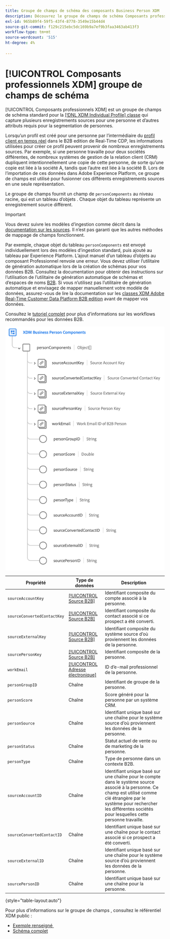 ```yaml
---
title: Groupe de champs de schéma des composants Business Person XDM
description: Découvrez le groupe de champs de schéma Composants professionnels XDM .
exl-id: 965b89f4-59f5-43f4-8778-3549e15b44d4
source-git-commit: f129c215ebc5dc169b9a7ef9b3faa3463ab413f3
workflow-type: tm+mt
source-wordcount: '515'
ht-degree: 4%

---
```


# [!UICONTROL Composants professionnels XDM] groupe de champs de schéma

[!UICONTROL Composants professionnels XDM] est un groupe de champs de schéma standard pour la [[!DNL XDM Individual Profile] classe](../../classes/individual-profile.md) qui capture plusieurs enregistrements sources pour une personne et d’autres attributs requis pour la segmentation de personnes.

Lorsqu’un profil est créé pour une personne par l’intermédiaire du [profil client en temps réel](../../../profile/home.md) dans le B2B edition de Real-Time CDP, les informations utilisées pour créer ce profil peuvent provenir de nombreux enregistrements sources. Par exemple, si une personne travaille pour deux sociétés différentes, de nombreux systèmes de gestion de la relation client (CRM) dupliquent intentionnellement une copie de cette personne, de sorte qu’une copie est liée à la société A, tandis que l’autre est liée à la société B. Lors de l’importation de ces données dans Adobe Experience Platform, ce groupe de champs est utilisé pour fusionner ces différents enregistrements sources en une seule représentation.

Le groupe de champs fournit un champ de `personComponents` au niveau racine, qui est un tableau d’objets . Chaque objet du tableau représente un enregistrement source différent.

>[!IMPORTANT]
>
>Vous devez suivre les modèles d’ingestion comme décrit dans la [documentation sur les sources](../../../rtcdp/sources/b2b.md). Il n’est pas garanti que les autres méthodes de mappage de champs fonctionnent.
>
>Par exemple, chaque objet du tableau `personComponents` est envoyé individuellement lors des modèles d’ingestion standard, puis ajouté au tableau par Experience Platform. L’ajout manuel d’un tableau d’objets au composant Professionnel renvoie une erreur.
>Vous devez utiliser l’utilitaire de génération automatique lors de la création de schémas pour vos données B2B. Consultez la documentation pour obtenir des instructions sur l’utilisation de l’utilitaire de génération automatique de schémas et d’espaces de noms [B2B](../../../sources/connectors/adobe-applications/marketo/marketo-namespaces.md). Si vous n’utilisez pas l’utilitaire de génération automatique et envisagez de mapper manuellement votre modèle de données, assurez-vous de lire la documentation sur les [classes XDM Adobe Real-Time Customer Data Platform B2B edition](../../../rtcdp/schemas/b2b.md) avant de mapper vos données.
>
>Consultez le [tutoriel complet](../../../rtcdp/b2b-tutorial.md) pour plus d’informations sur les workflows recommandés pour les données B2B.

![](../../images/field-groups/business-person-components.png)

| Propriété | Type de données | Description |
| --- | --- | --- |
| `sourceAccountKey` | [[!UICONTROL Source B2B]](../../data-types/b2b-source.md) | Identifiant composite du compte associé à la personne. |
| `sourceConvertedContactKey` | [[!UICONTROL Source B2B]](../../data-types/b2b-source.md) | Identifiant composite du contact associé si ce prospect a été converti. |
| `sourceExternalKey` | [[!UICONTROL Source B2B]](../../data-types/b2b-source.md) | Identifiant composite du système source d’où proviennent les données de la personne. |
| `sourcePersonKey` | [[!UICONTROL Source B2B]](../../data-types/b2b-source.md) | Identifiant composite de la personne. |
| `workEmail` | [[!UICONTROL Adresse électronique]](../../data-types/b2b-source.md) | ID d’e-mail professionnel de la personne. |
| `personGroupID` | Chaîne | Identifiant de groupe de la personne. |
| `personScore` | Chaîne | Score généré pour la personne par un système CRM. |
| `personSource` | Chaîne | Identifiant unique basé sur une chaîne pour le système source d’où proviennent les données de la personne. |
| `personStatus` | Chaîne | Statut actuel de vente ou de marketing de la personne. |
| `personType` | Chaîne | Type de personne dans un contexte B2B. |
| `sourceAccountID` | Chaîne | Identifiant unique basé sur une chaîne pour le compte dans le système source associé à la personne. Ce champ est utilisé comme clé étrangère par le système pour rechercher les différentes sociétés pour lesquelles cette personne travaille. |
| `sourceConvertedContactID` | Chaîne | Identifiant unique basé sur une chaîne pour le contact associé si ce prospect a été converti. |
| `sourceExternalID` | Chaîne | Identifiant unique basé sur une chaîne pour le système source d’où proviennent les données de la personne. |
| `sourcePersonID` | Chaîne | Identifiant unique basé sur une chaîne pour la personne. |

{style="table-layout:auto"}

Pour plus d’informations sur le groupe de champs , consultez le référentiel XDM public :

* [&#x200B; Exemple renseigné &#x200B;](https://github.com/adobe/xdm/blob/master/components/fieldgroups/profile/b2b-person-components.example.1.json)
* [Schéma complet](https://github.com/adobe/xdm/blob/master/components/fieldgroups/profile/b2b-person-components.schema.json)
